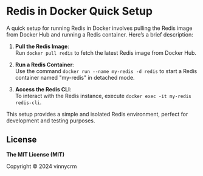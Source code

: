 # Redis in Docker Quick Setup
A quick setup for running Redis in Docker involves pulling the Redis image from Docker Hub and running a Redis container. Here’s a brief description:

1. **Pull the Redis Image**:  
   Run `docker pull redis` to fetch the latest Redis image from Docker Hub.

2. **Run a Redis Container**:  
   Use the command `docker run --name my-redis -d redis` to start a Redis container named "my-redis" in detached mode.

3. **Access the Redis CLI**:  
   To interact with the Redis instance, execute `docker exec -it my-redis redis-cli`.

This setup provides a simple and isolated Redis environment, perfect for development and testing purposes.

## License

**The MIT License (MIT)**

Copyright © 2024 vinnycrm
